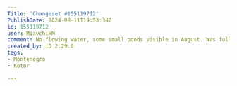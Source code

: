 ```yaml
---
Title: 'Changeset #155119712'
PublishDate: 2024-08-11T19:53:34Z
id: 155119712
user: MiavchikM
comment: No flowing water, some small ponds visible in August. Was full in June 2018.
created_by: iD 2.29.0
tags:
- Montenegro
- Kotor

---
```

